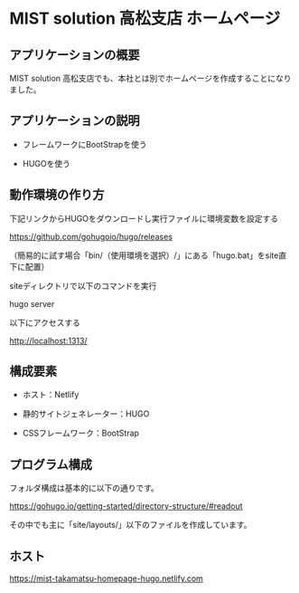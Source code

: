 # MIST solution 高松支店 ホームページ

## アプリケーションの概要

MIST solution 高松支店でも、本社とは別でホームページを作成することになりました。

## アプリケーションの説明

- フレームワークにBootStrapを使う

- HUGOを使う

## 動作環境の作り方

下記リンクからHUGOをダウンロードし実行ファイルに環境変数を設定する

<https://github.com/gohugoio/hugo/releases>

（簡易的に試す場合「bin/（使用環境を選択）/」にある「hugo.bat」をsite直下に配置）

siteディレクトリで以下のコマンドを実行

hugo server

以下にアクセスする

<http://localhost:1313/>

## 構成要素

- ホスト：Netlify

- 静的サイトジェネレーター：HUGO

- CSSフレームワーク：BootStrap

## プログラム構成

フォルダ構成は基本的に以下の通りです。

<https://gohugo.io/getting-started/directory-structure/#readout>

その中でも主に「site/layouts/」以下のファイルを作成しています。

## ホスト

<https://mist-takamatsu-homepage-hugo.netlify.com>
